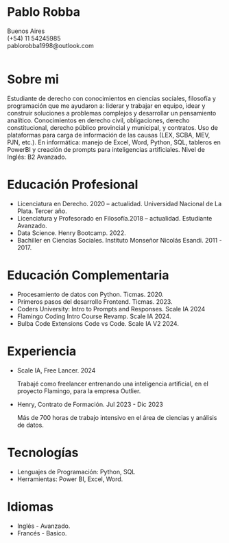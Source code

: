 <div style="display: flex; flex-direction: row-reverse;">

  <div style="flex: 2;">
    <h1>Pablo Robba</h1>
    <p>Buenos Aires<br>(+54) 11 54245985<br>pablorobba1998@outlook.com</p>
  </div>
</div>







# Sobre mi
Estudiante de derecho con conocimientos en ciencias sociales, filosofía y programación que me ayudaron a: liderar y trabajar en equipo, idear y construir soluciones a problemas complejos y desarrollar un pensamiento analítico. Conocimientos en derecho civil, obligaciones, derecho constitucional, derecho público provincial  y municipal, y contratos. Uso de plataformas para carga de información de las causas (LEX, SCBA, MEV, PJN, etc.). En informática: manejo de Excel, Word, Python, SQL, tableros en PowerBI y creación de prompts para inteligencias artificiales. Nivel de Inglés: B2 Avanzado.

# Educación Profesional
* Licenciatura en Derecho. 2020 – actualidad. Universidad Nacional de La Plata. Tercer año. 
* Licenciatura y Profesorado en Filosofía.2018 – actualidad. Estudiante Avanzado.
* Data Science. Henry Bootcamp. 2022.
* Bachiller en Ciencias Sociales. Instituto Monseñor Nicolás Esandi. 2011 - 2017.

# Educación Complementaria
* Procesamiento de datos con Python. Ticmas. 2020.
* Primeros pasos del desarrollo Frontend. Ticmas. 2023.
* Coders University: Intro to Prompts and Responses. Scale IA 2024
* Flamingo Coding Intro Course Revamp. Scale IA 2024.
* Bulba Code Extensions Code vs Code. Scale IA V2 2024.

# Experiencia
* Scale IA, Free Lancer. 2024

  Trabajé como freelancer entrenando una inteligencia artificial, en el proyecto Flamingo, para la empresa Outlier.

* Henry, Contrato de Formación. Jul 2023 - Dic 2023

  Más de 700 horas de trabajo intensivo en el área de ciencias y análisis de datos.


# Tecnologías

* Lenguajes de Programación: Python, SQL 
* Herramientas: Power BI, Excel, Word.


# Idiomas
* Inglés - Avanzado.
* Francés - Basico.

